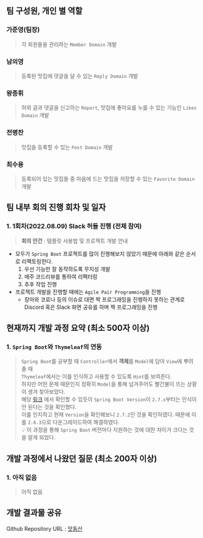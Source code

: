 ## 팀 구성원, 개인 별 역할
### 가준영(팀장)
> 각 회원들을 관리하는 `Member Domain` 개발 <br/>
### 남의영
> 등록된 맛집에 댓글을 달 수 있는 `Reply Domain` 개발 <br/>
### 왕종휘
> 허위 글과 댓글을 신고하는 `Report`, 맛집에 좋아요를 누를 수 있는 기능인 `Likes Domain` 개발 <br/>
### 전병찬
> 맛집을 등록할 수 있는 `Post Domain` 개발 <br/>
### 최수용
> 등록되어 있는 맛집들 중 마음에 드는 맛집을 저장할 수 있는 `Favorite Domain` 개발 <br/>
## 팀 내부 회의 진행 회차 및 일자

### 1. 1회차(2022.08.09) Slack 허들 진행 (전체 참여)
> **회의 안건** : 템플릿 사용법 및 프로젝트 개발 안내  
- 모두가 `Spring Boot` 프로젝트를 많이 진행해보지 않았기 때문에 아래와 같은 순서로 리팩토링한다.
  1. 우선 기능만 잘 동작하도록 무지성 개발
  2. 매주 코드리뷰를 통하여 리팩터링
  3. 추후 작업 진행
- 프로젝트 개발을 진행할 때에는 `Agile Pair Programming`을 진행
  - 장마와 코로나 등의 이슈로 대면 짝 프로그래밍을 진행하지 못하는 관계로 Discord 혹은 Slack 화면 공유를 하며 짝 프로그래밍을 진행
## 현재까지 개발 과정 요약 (최소 500자 이상)
### 1. `Spring Boot`와 `Thymeleaf`의 연동
> `Spring Boot`를 공부할 때 `Controller`에서 **객체**를 `Model`에 담아 `View`에 뿌려줄 때<br>
> `Thymeleaf`에서는 이를 인식하고 사용할 수 있도록 `Hint`를 보여준다.<br>
> 하지만 어떤 문제 때문인지 정확히 `Model`을 통해 넘겨주어도 빨간불이 뜨는 상황이 생겨 찾아보았다.<br>
> 해당 [링크](https://www.inflearn.com/questions/561794) 에서 확인할 수 있듯이 `Spring Boot Version`이 `2.7.x`부터는 인식이 안 된다는 것을 확인했다.<br>
> 이를 인지하고 현재 `Version`을 확인해보니 `2.7.2`인 것을 확인하였다. 때문에 이를 `2.6.3`으로 다운그레이드하여 해결하였다.<br>
> 💡 이 과정을 통해 `Spring Boot` 버전마다 지원하는 것에 대한 차이가 크다는 것을 알게 되었다.

## 개발 과정에서 나왔던 질문 (최소 200자 이상)
### 1. 아직 없음
> 아직 없음

## 개발 결과물 공유
Github Repository URL : [맛동산](https://github.com/likelion-backendschool/matdongsan)